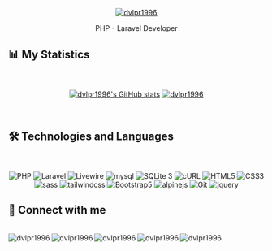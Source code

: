 <div align="center">

[![dvlpr1996](https://readme-typing-svg.herokuapp.com?color=%231A86CA&size=22&center=true&vCenter=true&lines=Welcome+To+My+Github+Profile)](https://git.io/typing-svg)
</div>

<div align="center">
	
<p>PHP - Laravel Developer</p>
</div>

## 📊 My Statistics
<br>

<div align="center">

 [![dvlpr1996's GitHub stats](https://github-readme-stats.vercel.app/api?username=dvlpr1996&show_icons=true&theme=vue-dark&include_all_commits=true&count_private=true&line_height=40)](https://github.com/dvlpr1996/dvlpr1996)  [![dvlpr1996](https://github-readme-stats.vercel.app/api/top-langs/?username=dvlpr1996&theme=vue-dark&include_all_commits=true&line_height=35)](https://github.com/dvlpr1996/dvlpr1996)
</div>

<br>

## 🛠 Technologies and Languages
<br>

<div align="center">
	
 ![PHP](https://img.shields.io/badge/-PHP-777BB4?style=for-the-badge&logo=php&logoColor=fff)
 ![Laravel](https://img.shields.io/badge/-Laravel-FF2D20?style=for-the-badge&logo=Laravel&logoColor=fff)
 ![Livewire](https://img.shields.io/static/v1?style=for-the-badge&message=Livewire&color=4E56A6&logo=Livewire&logoColor=FFFFFF&label=)
 ![mysql](https://img.shields.io/badge/-mysql-4479A1?style=for-the-badge&logo=mysql&logoColor=000)
 ![SQLite 3](https://img.shields.io/badge/-SQLite%203-003B57?style=for-the-badge&logo=sqlite&logoColor=white)
 ![cURL](https://img.shields.io/badge/-CURL-007396?style=for-the-badge&logo=CURL&logoColor=white)
 ![HTML5](https://img.shields.io/badge/-HTML5-E34F26?style=for-the-badge&logo=HTML5&logoColor=fff)
 ![CSS3](https://img.shields.io/badge/-CSS3-1572B6?style=for-the-badge&logo=CSS3&logoColor=fff)
 ![sass](https://img.shields.io/badge/-sass-c69?style=for-the-badge&logo=sass&logoColor=fff)
 ![tailwindcss](https://img.shields.io/badge/-tailwind%20css-06B6D4?style=for-the-badge&logo=tailwindcss&logoColor=fff)
 ![Bootstrap5](https://img.shields.io/badge/-Bootstrap%205-7952B3?style=for-the-badge&logo=Bootstrap&logoColor=fff)
 ![alpinejs](https://img.shields.io/badge/-alpine.js-2D323E?style=for-the-badge&logo=alpine.js&logoColor=fff)
 ![Git](https://img.shields.io/badge/-Git-F05032?style=for-the-badge&logo=Git&logoColor=fff)
 ![jquery](https://img.shields.io/badge/-jquery-0769AD?style=for-the-badge&logo=jquery&logoColor=fff)
</div>


## 📠 Connect with me

<br>

<div align="center">
		  
   <a href="https://instagram.com/nima_jahanbakhshian" title="dvlpr1996's instagram">
    <img align="left" alt="dvlpr1996" src="https://img.shields.io/badge/Instagram-E4405F?style=for-the-badge&logo=instagram&logoColor=white">
  </a>
  <a href="https://www.linkedin.com/in/nima-jahan-bakhshian" title="dvlpr1996's linkedin">
    <img align="left" alt="dvlpr1996" src="https://img.shields.io/badge/LinkedIn-0077B5?style=for-the-badge&logo=linkedin&logoColor=white">
  </a>
  <a href="https://t.me/nima96_j" title="dvlpr1996's Telegram">
    <img align="left" alt="dvlpr1996" src="https://img.shields.io/badge/Telegram-2CA5E0?style=for-the-badge&logo=telegram&logoColor=white">
  </a>
  <a href="mailto:nimajahanbakhshian@gmail.com" title="dvlpr1996's Gmail">
    <img align="left" alt="dvlpr1996" src="https://img.shields.io/badge/Gmail-D14836?style=for-the-badge&logo=gmail&logoColor=white">
  </a>
  <a href="https://leetcode.com/u/dvlpr1996/" title="leetcode">
    <img align="left" alt="dvlpr1996" src="https://img.shields.io/badge/LeetCode-000000?style=for-the-badge&logo=LeetCode&logoColor=#d16c06">
  </a>
</div>
